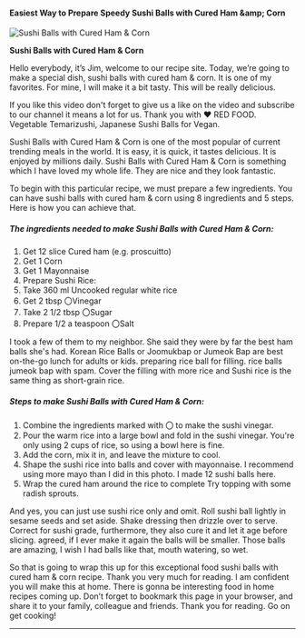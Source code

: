             

#### Easiest Way to Prepare Speedy Sushi Balls with Cured Ham &amp;amp; Corn

![Sushi Balls with Cured Ham &amp; Corn](https://img-global.cpcdn.com/recipes/6446240855228416/751x532cq70/sushi-balls-with-cured-ham-corn-recipe-main-photo.jpg)

**Sushi Balls with Cured Ham &amp; Corn**

Hello everybody, it’s Jim, welcome to our recipe site. Today, we’re going to make a special dish, sushi balls with cured ham & corn. It is one of my favorites. For mine, I will make it a bit tasty. This will be really delicious.

If you like this video don't forget to give us a like on the video and subscribe to our channel it means a lot for us. Thank you with ❤️ RED FOOD. Vegetable Temarizushi, Japanese Sushi Balls for Vegan.

Sushi Balls with Cured Ham & Corn is one of the most popular of current trending meals in the world. It is easy, it is quick, it tastes delicious. It is enjoyed by millions daily. Sushi Balls with Cured Ham & Corn is something which I have loved my whole life. They are nice and they look fantastic.

To begin with this particular recipe, we must prepare a few ingredients. You can have sushi balls with cured ham & corn using 8 ingredients and 5 steps. Here is how you can achieve that.

##### The ingredients needed to make Sushi Balls with Cured Ham & Corn:

1.  Get 12 slice Cured ham (e.g. proscuitto)
2.  Get 1 Corn
3.  Get 1 Mayonnaise
4.  Prepare Sushi Rice:
5.  Take 360 ml Uncooked regular white rice
6.  Get 2 tbsp 〇Vinegar
7.  Take 2 1/2 tbsp 〇Sugar
8.  Prepare 1/2 a teaspoon 〇Salt

I took a few of them to my neighbor. She said they were by far the best ham balls she's had. Korean Rice Balls or Joomukbap or Jumeok Bap are best on-the-go lunch for adults or kids. preparing rice ball for filling. rice balls jumeok bap with spam. Cover the filling with more rice and Sushi rice is the same thing as short-grain rice.

##### Steps to make Sushi Balls with Cured Ham & Corn:

1.  Combine the ingredients marked with 〇 to make the sushi vinegar.
2.  Pour the warm rice into a large bowl and fold in the sushi vinegar. You're only using 2 cups of rice, so using a bowl here is fine.
3.  Add the corn, mix it in, and leave the mixture to cool.
4.  Shape the sushi rice into balls and cover with mayonnaise. I recommend using more mayo than I did in this photo. I made 12 sushi balls here.
5.  Wrap the cured ham around the rice to complete Try topping with some radish sprouts.

And yes, you can just use sushi rice only and omit. Roll sushi ball lightly in sesame seeds and set aside. Shake dressing then drizzle over to serve. Correct for sushi grade, furthermore, they also cure it and let it age before slicing. agreed, if I ever make it again the balls will be smaller. Those balls are amazing, I wish I had balls like that, mouth watering, so wet.

So that is going to wrap this up for this exceptional food sushi balls with cured ham & corn recipe. Thank you very much for reading. I am confident you will make this at home. There is gonna be interesting food in home recipes coming up. Don’t forget to bookmark this page in your browser, and share it to your family, colleague and friends. Thank you for reading. Go on get cooking!

* * *